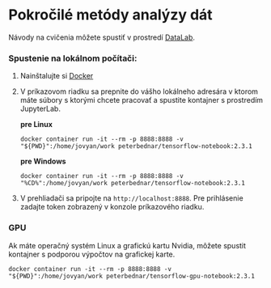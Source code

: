 # Pokročilé metódy analýzy dát

Návody na cvičenia môžete spustiť v prostredí [DataLab](https://datalab.kkui.fei.tuke.sk).

### Spustenie na lokálnom počítači:

1. Nainštalujte si [Docker](https://https://docs.docker.com/get-docker/)
2. V príkazovom riadku sa prepnite do vášho lokálneho adresára v ktorom máte súbory s ktorými chcete pracovať a spustite kontajner s prostredím JupyterLab.

   **pre Linux**
   ```console
   docker container run -it --rm -p 8888:8888 -v "${PWD}":/home/jovyan/work peterbednar/tensorflow-notebook:2.3.1
   ```
   **pre Windows**
   ```console
   docker container run -it --rm -p 8888:8888 -v "%CD%":/home/jovyan/work peterbednar/tensorflow-notebook:2.3.1
   ```
3. V prehliadači sa pripojte na ```http://localhost:8888```. Pre prihlásenie zadajte token zobrazený v konzole príkazového riadku.

### GPU

Ak máte operačný systém Linux a grafickú kartu Nvidia, môžete spustit kontajner s podporou výpočtov na grafickej karte.
```console
docker container run -it --rm -p 8888:8888 -v "${PWD}":/home/jovyan/work peterbednar/tensorflow-gpu-notebook:2.3.1
```
